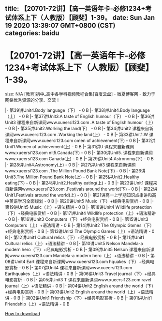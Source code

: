 
title: 【20701-72讲】【高一英语年卡-必修1234+考试体系上下（人教版）【顾斐】1-39。
date: Sun Jan 19 2020 13:39:07 GMT+0800 (CST)    
categories: baidu
---

# 【20701-72讲】【高一英语年卡-必修1234+考试体系上下（人教版）【顾斐】1-39。
size: N/A
 [教育]初中_高中各学科视频教程合集[百度云盘] - 微夏博客网 - 致力于网络优秀资源的分享、交流！
 
|- 第39讲Unit4.Body language（下） - 0 B
|- 第38讲Unit4.Body language（上） - 0 B
|- 第37讲Unit3.A taste of English humour（下） - 0 B
|- 第36讲Unit3 课程来自新课网www.xueersi123.com .A taste of English humour（上） - 0 B
|- 第35讲Unit2.Working the land(下） - 0 B
|- 第34讲Unit2 课程来自新课网www.xueersi123.com .Working the land(上） - 0 B
|- 第33讲Unit1.W 课程来自新课网www.xueersi123.com omen of achievement(下) - 0 B
|- 第32讲Unit1.Women of achievement(上) - 0 B
|- 第31讲U 课程来自新课网www.xueersi123.com nit5.Canada(下) - 0 B
|- 第30讲Unit5. 课程来自新课网www.xueersi123.com Canada(上) - 0 B
|- 第29讲Unit4.Astronomy(下) - 0 B
|- 第28讲Unit4.Astronomy(上) - 0 B
|- 第27讲Unit3 课程来自新课网www.xueersi123.com .The Million Pound Bank Note(下) - 0 B
|- 第26讲Unit3.The Million Pound Bank Note(上) - 0 B
|- 第25讲Unit2.Healthy eating(下) - 0 B
|- 第24讲Unit2.Healthy eating(上) - 0 B
|- 第23讲Unit1 课程来自新课网www.xueersi123.com .Festivals around the world(下) - 0 B
|- 第22讲Unit1.Festivals around the world(上) - 0 B
|- 第21讲高一上学期知识点串讲和高中英语学习全面规划 - 0 B
|- 第20讲Unit5 Music（下）+经典电影赏析 - 0 B
|- 第19讲Unit5 Music（上）+语法精讲 - 0 B
|- 第18讲Unit4 Wildlife protection（下）+经典电影赏析 - 0 B
|- 第17讲Unit4 Wildlife protection（上）+语法精讲 - 0 B
|- 第16讲Unit3 Computers（下）+经典电影赏析 - 0 B
|- 第15讲Unit3 Computers（上）+语法精讲 - 0 B
|- 第14讲Unit2 The Olympic Games（下）+经典电影赏析 - 0 B
|- 第13讲Unit2 The Olympic Games（上）+语法精讲 - 0 B
|- 第12讲Unit1 Cultural relics（下）+经典电影赏析 - 0 B
|- 第11讲Unit1 Cultural relics（上）+语法精讲 - 0 B
|- 第10讲Unit5 Nelson Mandela-a modern hero（下）+经典电影赏析 - 0 B
|- 第09讲Unit5 Nelson 课程来自新课网www.xueersi123.com Mandela-a modern hero（上）+语法精讲 - 0 B
|- 第08讲Unit4 Eart 课程来自新课网www.xueersi123.com hquakes（下）+经典电影赏析 - 0 B
|- 第07讲Unit4  课程来自新课网www.xueersi123.com Earthquakes（上）+语法精讲 - 0 B
|- 第06讲Unit3 Travel journal（下）+经典电影赏析 - 0 B
|- 第05讲Unit3 T 课程来自新课网www.xueersi123.com ravel journal（上）+语法精讲 - 0 B
|- 第04讲Unit2 English around the world（下）+经典电影赏析 - 0 B
|- 第03讲Unit2 English around the world（上）+语法精讲 - 0 B
|- 第02讲Unit1 Friendship（下）+经典电影赏析 - 0 B
|- 第01讲Unit1 Friendship（上）+语法精讲 - 0 B

[How to download](https://bpcam.bemobtrk.com/go/2ceec3aa-1ca2-46d6-b9ff-aaa5c184517c?jno=1095)